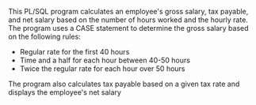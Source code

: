 This PL/SQL program calculates an employee's gross salary, tax payable, and net salary based on the number of hours worked and the hourly rate. The program uses a CASE statement to determine the gross salary based on the following rules:

- Regular rate for the first 40 hours
- Time and a half for each hour between 40-50 hours
- Twice the regular rate for each hour over 50 hours

The program also calculates tax payable based on a given tax rate and displays the employee's net salary
